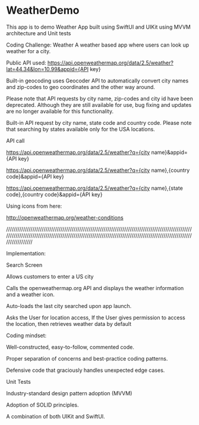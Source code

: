 # WeatherDemo
This app is to demo Weather App built using SwiftUI and UIKit using MVVM architecture and Unit tests

Coding Challenge: Weather
A weather based app where users can look up weather for a city.

Public API used: https://api.openweathermap.org/data/2.5/weather?lat=44.34&lon=10.99&appid={API key}

Built-in geocoding uses Geocoder API to automatically convert city names and zip-codes to geo coordinates and the other way around.

Please note that API requests by city name, zip-codes and city id have been deprecated. Although they are still available for use, bug fixing and updates are no longer available for this functionality.

Built-in API request by city name, state code and country code. Please note that searching by states available only for the USA locations.

API call

https://api.openweathermap.org/data/2.5/weather?q={city name}&appid={API key}

https://api.openweathermap.org/data/2.5/weather?q={city name},{country code}&appid={API key}

https://api.openweathermap.org/data/2.5/weather?q={city name},{state code},{country code}&appid={API key}

 

Using icons from here:

http://openweathermap.org/weather-conditions

////////////////////////////////////////////////////////////////////////////////////////////////////////////////////////////////////////////////////////////////////////////////////////////////////////////////////

 

Implementation:

Search Screen

Allows customers to enter a US city

Calls the openweathermap.org API and displays the weather information and a weather icon.

Auto-loads the last city searched upon app launch.

Asks the User for location access, If the User gives permission to access the location, then retrieves weather data by default


Coding mindset:

Well-constructed, easy-to-follow, commented code.

Proper separation of concerns and best-practice coding patterns.

Defensive code that graciously handles unexpected edge cases.

Unit Tests

Industry-standard design pattern adoption (MVVM)

Adoption of SOLID principles. 

A combination of both UIKit and SwiftUI.
